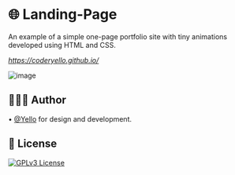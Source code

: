 # 🌐 Landing-Page

An example of a simple one-page portfolio site with tiny animations developed using HTML and CSS. 

*https://coderyello.github.io/*

![image](https://raw.githubusercontent.com/CoderYello/Landing-Page/main/screenshots/screenshot.png)

## 👷🏻‍♂️ Author

• [@Yello](https://www.github.com/CoderYello) for design and development.

## 📑 License

[![GPLv3 License](https://img.shields.io/badge/GNU%20General%20Public%20License%20v3-yellow.svg)](https://www.gnu.org/licenses/gpl-3.0.html)

